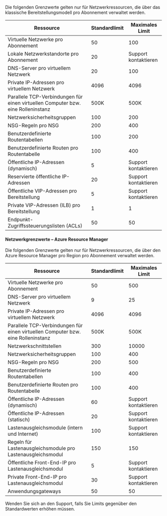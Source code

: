 Die folgenden Grenzwerte gelten nur für Netzwerkressourcen, die über das klassische Bereitstellungsmodell pro Abonnement verwaltet werden.

Ressource| Standardlimit | Maximales Limit
--- | --- | --- 
Virtuelle Netzwerke pro Abonnement | 50 | 100
Lokale Netzwerkstandorte pro Abonnement | 20 | Support kontaktieren
DNS-Server pro virtuellem Netzwerk | 20 | 100
Private IP-Adressen pro virtuellem Netzwerk | 4096 | 4096
Parallele TCP-Verbindungen für einen virtuellen Computer bzw. eine Rolleninstanz | 500K | 500K 
Netzwerksicherheitsgruppen | 100 | 200
NSG-Regeln pro NSG | 200 | 400
Benutzerdefinierte Routentabellen | 100 | 200
Benutzerdefinierte Routen pro Routentabelle | 100 | 400
Öffentliche IP-Adressen (dynamisch) | 5 | Support kontaktieren
Reservierte öffentliche IP-Adressen | 20 | Support kontaktieren
Öffentliche VIP-Adressen pro Bereitstellung | 5 | Support kontaktieren
Private VIP-Adressen (ILB) pro Bereitstellung | 1 | 1
Endpunkt-Zugriffssteuerungslisten (ACLs) | 50 | 50


#### <a name="azure-resource-manager-virtual-networking-limits"></a>Netzwerkgrenzwerte – Azure Resource Manager

Die folgenden Grenzwerte gelten nur für Netzwerkressourcen, die über den Azure Resource Manager pro Region pro Abonnement verwaltet werden.

Ressource| Standardlimit | Maximales Limit
--- | --- | ---
Virtuelle Netzwerke pro Abonnement | 50 | 500
DNS-Server pro virtuellem Netzwerk | 9 | 25
Private IP-Adressen pro virtuellem Netzwerk | 4096 | 4096
Parallele TCP-Verbindungen für einen virtuellen Computer bzw. eine Rolleninstanz | 500K |500K
Netzwerkschnittstellen | 300 | 10000
Netzwerksicherheitsgruppen | 100 | 400
NSG-Regeln pro NSG | 200 | 500
Benutzerdefinierte Routentabellen | 100 | 400
Benutzerdefinierte Routen pro Routentabelle | 100 | 400
Öffentliche IP-Adressen (dynamisch) | 60 | Support kontaktieren
Öffentliche IP-Adressen (statisch) | 20 | Support kontaktieren
Lastenausgleichsmodule (intern und Internet) | 100 | Support kontaktieren
Regeln für Lastenausgleichsmodule pro Lastenausgleichsmodul | 150 | 150
Öffentliche Front-End-IP pro Lastenausgleichsmodul | 5 | Support kontaktieren
Private Front-End-IP pro Lastenausgleichsmodul | 30 | Support kontaktieren
Anwendungsgateways | 50 | 50

Wenden Sie sich an den Support, falls Sie Limits gegenüber den Standardwerten erhöhen müssen.

<!---HONumber=AcomDC_0928_2016-->